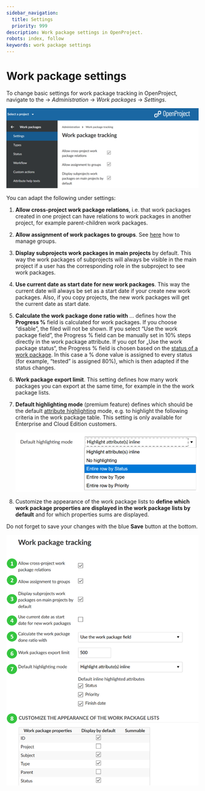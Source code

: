 ```yaml
---
sidebar_navigation:
  title: Settings
  priority: 999
description: Work package settings in OpenProject.
robots: index, follow
keywords: work package settings
---
```

# Work package settings

To change basic settings for work package tracking in OpenProject, navigate to the -> *Administration* -> *Work packages* -> *Settings*.

![work package settings](image-20200116131607856.png)

You can adapt the following under settings:

1. **Allow cross-project work package relations**, i.e. that work packages  created in one project can have relations to work packages in another  project, for example parent-children work packages.

2. **Allow assignment of work packages to groups**. See [here](../../users-permissions/groups) how to manage groups.

3. **Display subprojects work packages in main projects** by default. This way the work packages of subprojects will always be visible in the main project if a user has the corresponding role in the subproject to see work packages.

4. **Use current date as start date for new work packages**. This way the current date will always be set as a start date if your create new work packages. Also, if you copy projects, the new work packages will get the current date as start date.

5. **Calculate the work package done ratio with** ... defines how the **Progress %** field is calculated for work packages. If you choose “disable”, the filed will not be shown. If you  select “Use the work package field”, the Progress % field can be manually set in 10% steps  directly in the work package  attribute. If you opt for „Use the work package status“, the Progress % field is chosen based on the [status of a work package](../work-package-status). In this case a % done value is assigned to every status (for example, “tested” is assigned 80%),  which is then adapted if the status changes.

6. **Work package export limit**. This setting defines how many work packages you can export at the same time, for example in the the work package lists.

7. **Default highlighting mode** (premium feature) defines which should be the default [attribute highlighting](../../../user-guide/work-packages/work-package-table-configuration/#attribute-highlighting-premium-feature) mode, e.g. to highlight the following criteria in the work package table. This setting is only available for Enterprise and Cloud Edition customers.

   ![default highlighting mode](image-20200116133247958.png)

8. Customize the appearance of the work package lists to **define which work package properties are displayed in the work package lists by default** and for which properties sums are displayed.

Do not forget to save your changes with the blue **Save** button at the bottom.

![Sys-admin-work-package-settings](Sys-admin-work-package-settings.png)